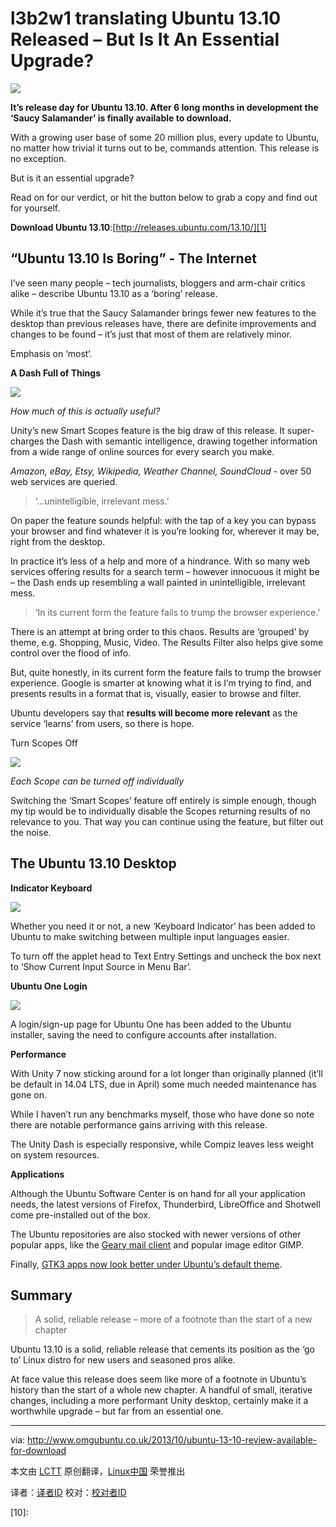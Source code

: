 l3b2w1 translating Ubuntu 13.10 Released – But Is It An Essential Upgrade?
================================================================================
![](http://www.omgubuntu.co.uk/wp-content/uploads/2013/10/Screen-Shot-2013-10-16-at-15.43.jpg)

**It’s release day for Ubuntu 13.10. After 6 long months in development the ‘Saucy Salamander’ is finally available to download.**

With a growing user base of some 20 million plus, every update to Ubuntu, no matter how trivial it turns out to be, commands attention. This release is no exception.

But is it an essential upgrade?

Read on for our verdict, or hit the button below to grab a copy and find out for yourself.

**Download Ubuntu 13.10**:[http://releases.ubuntu.com/13.10/][1]

## “Ubuntu 13.10 Is Boring” - The Internet ##

I’ve seen many people – tech journalists, bloggers and arm-chair critics alike – describe Ubuntu 13.10 as a ‘boring’ release.

While it’s true that the Saucy Salamander brings fewer new features to the desktop than previous releases have, there are definite improvements and changes to be found – it’s just that most of them are relatively minor.

Emphasis on ‘most‘.

**A Dash Full of Things**

![](http://www.omgubuntu.co.uk/wp-content/uploads/2013/09/as2.jpg)

*How much of this is actually useful?*

Unity’s new Smart Scopes feature is the big draw of this release. It super-charges the Dash with semantic intelligence, drawing together information from a wide range of online sources for every search you make.

*Amazon, eBay, Etsy, Wikipedia, Weather Channel, SoundCloud* - over 50 web services are queried.

> ‘…unintelligible, irrelevant mess.’

On paper the feature sounds helpful: with the tap of a key you can bypass your browser and find whatever it is you’re looking for, wherever it may be, right from the desktop.

In practice it’s less of a help and more of a hindrance. With so many web services offering results for a search term – however innocuous it might be – the Dash ends up resembling a wall painted in unintelligible, irrelevant mess.

> ‘In its current form the feature fails to trump the browser experience.’

There is an attempt at bring order to this chaos. Results are ‘grouped’ by theme, e.g. Shopping, Music, Video. The Results Filter also helps give some control over the flood of info.

But, quite honestly, in its current form the feature fails to trump the browser experience. Google is smarter at knowing what it is I’m trying to find, and presents results in a format that is, visually, easier to browse and filter.

Ubuntu developers say that **results will become more relevant** as the service ‘learns’ from users, so there is hope.

Turn Scopes Off

![](http://www.omgubuntu.co.uk/wp-content/uploads/2013/06/Screen-Shot-2013-06-07-at-12.59.jpg)

*Each Scope can be turned off individually*

Switching the ‘Smart Scopes’ feature off entirely is simple enough, though my tip would be to individually disable the Scopes returning results of no relevance to you. That way you can continue using the feature, but filter out the noise.

## The Ubuntu 13.10 Desktop ##

**Indicator Keyboard**

![](http://www.omgubuntu.co.uk/wp-content/uploads/2013/10/a.jpg)

Whether you need it or not, a new ‘Keyboard Indicator’ has been added to Ubuntu to make switching between multiple input languages easier.

To turn off the applet head to Text Entry Settings and uncheck the box next to ‘Show Current Input Source in Menu Bar’.

**Ubuntu One Login**

![](http://www.omgubuntu.co.uk/wp-content/uploads/2013/08/Screen-Shot-2013-08-29-at-20.56.45-750x594.png)

A login/sign-up page for Ubuntu One has been added to the Ubuntu installer, saving the need to configure accounts after installation.

**Performance**

With Unity 7 now sticking around for a lot longer than originally planned (it’ll be default in 14.04 LTS, due in April) some much needed maintenance has gone on.

While I haven’t run any benchmarks myself, those who have done so note there are notable performance gains arriving with this release.

The Unity Dash is especially responsive, while Compiz leaves less weight on system resources.

**Applications**

Although the Ubuntu Software Center is on hand for all your application needs, the latest versions of Firefox, Thunderbird, LibreOffice and Shotwell come pre-installed out of the box.

The Ubuntu repositories are also stocked with newer versions of other popular apps, like the [Geary mail client][2] and popular image editor GIMP.

Finally, [GTK3 apps now look better under Ubuntu’s default theme][3]. 

## Summary ##

> A solid, reliable release – more of a footnote than the start of a new chapter

Ubuntu 13.10 is a solid, reliable release that cements its position as the ‘go to’ Linux distro for new users and seasoned pros alike.

At face value this release does seem like more of a footnote in Ubuntu’s history than the start of a whole new chapter. A handful of small, iterative changes, including a more performant Unity desktop, certainly make it a worthwhile upgrade – but far from an essential one.

--------------------------------------------------------------------------------

via: http://www.omgubuntu.co.uk/2013/10/ubuntu-13-10-review-available-for-download

本文由 [LCTT](https://github.com/LCTT/TranslateProject) 原创翻译，[Linux中国](http://linux.cn/) 荣誉推出

译者：[译者ID](https://github.com/译者ID) 校对：[校对者ID](https://github.com/校对者ID)

[1]:http://releases.ubuntu.com/13.10/
[2]:http://www.omgubuntu.co.uk/2013/10/geary-0-4-released-with-new-look-new-features
[3]:http://www.omgubuntu.co.uk/2013/08/ubuntu-themes-fix-coming-to-saucy
[4]:
[5]:
[6]:
[7]:
[8]:
[9]:
[10]: